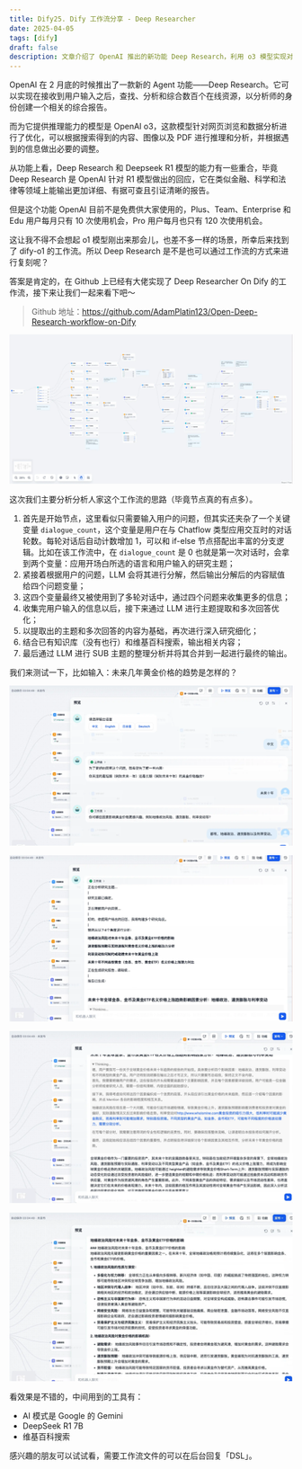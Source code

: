 ```yaml
---
title: Dify25. Dify 工作流分享 - Deep Researcher
date: 2025-04-05
tags: [dify]
draft: false
description: 文章介绍了 OpenAI 推出的新功能 Deep Research，利用 o3 模型实现对用户输入的分析和综合，生成详细、有据可查的报告。与 Deepseek R1 模型功能有重合，但更适用于金融、科学和法律领域。功能需付费使用，用户有限次数机会。同时提到了 Github 上已有大佬实现的 Deep Researcher On Dify 工作流，通过多轮对话和各种工具实现深入研究和输出相关内容。
---
```


OpenAI 在 2 月底的时候推出了一款新的 Agent 功能——Deep Research。它可以实现在接收到用户输入之后，查找、分析和综合数百个在线资源，以分析师的身份创建一个相关的综合报告。

而为它提供推理能力的模型是 OpenAI o3，这款模型针对网页浏览和数据分析进行了优化，可以根据搜索得到的内容、图像以及 PDF 进行推理和分析，并根据遇到的信息做出必要的调整。

从功能上看，Deep Research 和 Deepseek R1 模型的能力有一些重合，毕竟 Deep Research 是 OpenAI 针对 R1 模型做出的回应，它在类似金融、科学和法律等领域上能输出更加详细、有据可查且引证清晰的报告。

但是这个功能 OpenAI 目前不是免费供大家使用的，Plus、Team、Enterprise 和 Edu 用户每月只有 10 次使用机会，Pro 用户每月也只有 120 次使用机会。

这让我不得不会想起 o1 模型刚出来那会儿，也差不多一样的场景，所幸后来找到了 dify-o1 的工作流。所以 Deep Research 是不是也可以通过工作流的方式来进行复刻呢？

答案是肯定的，在 Github 上已经有大佬实现了 Deep Researcher On Dify 的工作流，接下来让我们一起来看下吧～

> Github 地址：https://github.com/AdamPlatin123/Open-Deep-Research-workflow-on-Dify

![](assets/1743850576375.webp)

这次我们主要分析分析人家这个工作流的思路（毕竟节点真的有点多）。

1. 首先是开始节点，这里看似只需要输入用户的问题，但其实还夹杂了一个关键变量 `dialogue_count`，这个变量是用户在与 Chatflow 类型应用交互时的对话轮数。每轮对话后自动计数增加 1，可以和 if-else 节点搭配出丰富的分支逻辑。比如在该工作流中，在 `dialogue_count` 是 0 也就是第一次对话时，会拿到两个变量：应用开场白所选的语言和用户输入的研究主题；
2. 紧接着根据用户的问题，LLM 会将其进行分解，然后输出分解后的内容赋值给四个问题变量；
3. 这四个变量最终又被使用到了多轮对话中，通过四个问题来收集更多的信息；
4. 收集完用户输入的信息以后，接下来通过 LLM 进行主题提取和多次回答优化；
5. 以提取出的主题和多次回答的内容为基础，再次进行深入研究细化；
6. 结合已有知识库（没有也行）和维基百科搜索，输出相关内容；
7. 最后通过 LLM 进行 SUB 主题的整理分析并将其合并到一起进行最终的输出。

我们来测试一下，比如输入：未来几年黄金价格的趋势是怎样的？

![](assets/1743850617673.webp)

![](assets/1743850634061.webp)

![](assets/1743850659956.webp)

![](assets/1743850676467.webp)

看效果是不错的，中间用到的工具有：

* AI 模式是 Google 的 Gemini
* DeepSeek R1 7B
* 维基百科搜索

感兴趣的朋友可以试试看，需要工作流文件的可以在后台回复「DSL」。

